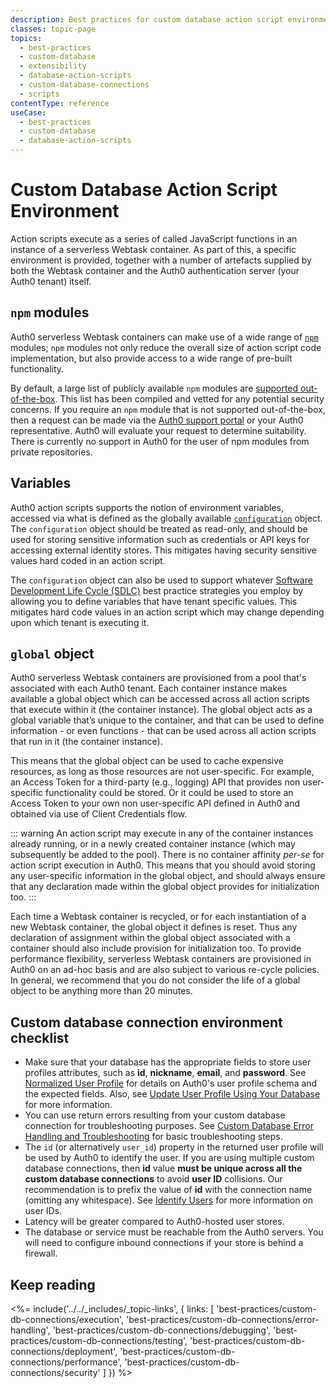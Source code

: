 ```yaml
---
description: Best practices for custom database action script environment.
classes: topic-page
topics:
  - best-practices
  - custom-database
  - extensibility
  - database-action-scripts
  - custom-database-connections
  - scripts
contentType: reference
useCase:
  - best-practices
  - custom-database
  - database-action-scripts
---
```

# Custom Database Action Script Environment

Action scripts execute as a series of called JavaScript functions in an instance of a serverless Webtask container. As part of this, a specific environment is provided, together with a number of artefacts supplied by both the Webtask container and the Auth0 authentication server (your Auth0 tenant) itself.  

## `npm` modules

Auth0 serverless Webtask containers can make use of a wide range of [`npm`](https://www.npmjs.com/) modules; `npm` modules not only reduce the overall size of action script code implementation, but also provide access to a wide range of pre-built functionality.

By default, a large list of publicly available `npm` modules are [supported out-of-the-box](https://auth0-extensions.github.io/canirequire/). This list has been compiled and vetted for any potential security concerns. If you require an `npm` module that is not supported out-of-the-box, then a request can be made via the [Auth0 support portal](https://support.auth0.com/) or  your Auth0 representative. Auth0 will evaluate your request to determine suitability. There is currently no support in Auth0 for the user of npm modules from private repositories.

## Variables

Auth0 action scripts supports the notion of environment variables, accessed via what is defined as the globally available [`configuration`](/connections/database/custom-db/create-db-connection#step-3-add-configuration-parameters) object. The `configuration` object should be treated as read-only, and should be used for storing sensitive information such as credentials or API keys for accessing external identity stores. This mitigates having security sensitive values hard coded in an action script. 

The `configuration` object can also be used to support whatever [Software Development Life Cycle (SDLC)](/dev-lifecycle/setting-up-env) best practice strategies you employ by allowing you to define variables that have tenant specific values. This mitigates hard code values in an action script which may change depending upon which tenant is executing it.

## `global` object

Auth0 serverless Webtask containers are provisioned from a pool that's associated with each Auth0 tenant. Each container instance makes available a global object which can be accessed across all action scripts that execute within it (the container instance). The global object acts as a global variable that’s unique to the container, and that can be used to define information - or even functions - that can be used across all action scripts that run in it (the container instance).

This means that the global object can be used to cache expensive resources, as long as those resources are not user-specific. For example, an Access Token for a third-party (e.g., logging) API that provides non user-specific functionality could be stored. Or it could be used to store an Access Token to your own non user-specific API defined in Auth0 and obtained via use of Client Credentials flow.

::: warning
An action script may execute in any of the container instances already running, or in a newly created container instance (which may subsequently be added to the pool). There is no container affinity *per-se* for action script execution in Auth0. This means that you should avoid storing any user-specific information in the global object, and should always ensure that any declaration made within the global object provides for initialization too.
:::

Each time a Webtask container is recycled, or for each instantiation of a new Webtask container, the global object it defines is reset. Thus any declaration of assignment within the global object associated with a container should also include provision for initialization too. To provide performance flexibility, serverless Webtask containers are provisioned in Auth0 on an ad-hoc basis and are also subject to various re-cycle policies. In general, we recommend that you do not consider the life of a global object to be anything more than 20 minutes.

## Custom database connection environment checklist

* Make sure that your database has the appropriate fields to store user profiles attributes, such as **id**, **nickname**, **email**, and **password**. See [Normalized User Profile](/users/normalized) for details on Auth0's user profile schema and the expected fields. Also, see [Update User Profile Using Your Database](/users/guides/update-user-profiles-using-your-database) for more information.
* You can use return errors resulting from your custom database connection for troubleshooting purposes. See [Custom Database Error Handling and Troubleshooting](/connections/database/custom-db/error-handling) for  basic troubleshooting steps.
* The `id` (or alternatively `user_id`) property in the returned user profile will be used by Auth0 to identify the user. If you are using multiple custom database connections, then **id** value **must be unique across all the custom database connections** to avoid **user ID** collisions. Our recommendation is to prefix the value of **id** with the connection name (omitting any whitespace). See [Identify Users](/users/normalized/auth0/identify-users) for more information on user IDs.
* Latency will be greater compared to Auth0-hosted user stores.
* The database or service must be reachable from the Auth0 servers. You will need to configure inbound connections if your store is behind a firewall.

## Keep reading

<%= include('../../_includes/_topic-links', { links: [
  'best-practices/custom-db-connections/execution',
  'best-practices/custom-db-connections/error-handling',
  'best-practices/custom-db-connections/debugging',
  'best-practices/custom-db-connections/testing',
  'best-practices/custom-db-connections/deployment',
  'best-practices/custom-db-connections/performance',
  'best-practices/custom-db-connections/security'
] }) %>